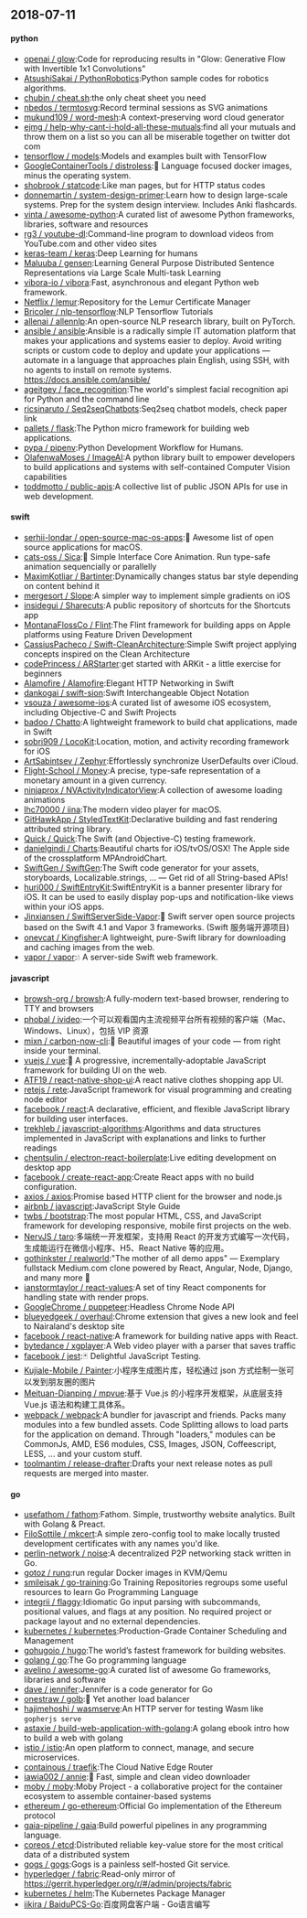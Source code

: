 ## 2018-07-11

#### python
* [openai / glow](https://github.com/openai/glow):Code for reproducing results in "Glow: Generative Flow with Invertible 1x1 Convolutions"
* [AtsushiSakai / PythonRobotics](https://github.com/AtsushiSakai/PythonRobotics):Python sample codes for robotics algorithms.
* [chubin / cheat.sh](https://github.com/chubin/cheat.sh):the only cheat sheet you need
* [nbedos / termtosvg](https://github.com/nbedos/termtosvg):Record terminal sessions as SVG animations
* [mukund109 / word-mesh](https://github.com/mukund109/word-mesh):A context-preserving word cloud generator
* [ejmg / help-why-cant-i-hold-all-these-mutuals](https://github.com/ejmg/help-why-cant-i-hold-all-these-mutuals):find all your mutuals and throw them on a list so you can all be miserable together on twitter dot com
* [tensorflow / models](https://github.com/tensorflow/models):Models and examples built with TensorFlow
* [GoogleContainerTools / distroless](https://github.com/GoogleContainerTools/distroless):🥑
Language focused docker images, minus the operating system.
* [shobrook / statcode](https://github.com/shobrook/statcode):Like man pages, but for HTTP status codes
* [donnemartin / system-design-primer](https://github.com/donnemartin/system-design-primer):Learn how to design large-scale systems. Prep for the system design interview. Includes Anki flashcards.
* [vinta / awesome-python](https://github.com/vinta/awesome-python):A curated list of awesome Python frameworks, libraries, software and resources
* [rg3 / youtube-dl](https://github.com/rg3/youtube-dl):Command-line program to download videos from YouTube.com and other video sites
* [keras-team / keras](https://github.com/keras-team/keras):Deep Learning for humans
* [Maluuba / gensen](https://github.com/Maluuba/gensen):Learning General Purpose Distributed Sentence Representations via Large Scale Multi-task Learning
* [vibora-io / vibora](https://github.com/vibora-io/vibora):Fast, asynchronous and elegant Python web framework.
* [Netflix / lemur](https://github.com/Netflix/lemur):Repository for the Lemur Certificate Manager
* [Bricoler / nlp-tensorflow](https://github.com/Bricoler/nlp-tensorflow):NLP Tensorflow Tutorials
* [allenai / allennlp](https://github.com/allenai/allennlp):An open-source NLP research library, built on PyTorch.
* [ansible / ansible](https://github.com/ansible/ansible):Ansible is a radically simple IT automation platform that makes your applications and systems easier to deploy. Avoid writing scripts or custom code to deploy and update your applications — automate in a language that approaches plain English, using SSH, with no agents to install on remote systems. https://docs.ansible.com/ansible/
* [ageitgey / face_recognition](https://github.com/ageitgey/face_recognition):The world's simplest facial recognition api for Python and the command line
* [ricsinaruto / Seq2seqChatbots](https://github.com/ricsinaruto/Seq2seqChatbots):Seq2seq chatbot models, check paper link
* [pallets / flask](https://github.com/pallets/flask):The Python micro framework for building web applications.
* [pypa / pipenv](https://github.com/pypa/pipenv):Python Development Workflow for Humans.
* [OlafenwaMoses / ImageAI](https://github.com/OlafenwaMoses/ImageAI):A python library built to empower developers to build applications and systems with self-contained Computer Vision capabilities
* [toddmotto / public-apis](https://github.com/toddmotto/public-apis):A collective list of public JSON APIs for use in web development.

#### swift
* [serhii-londar / open-source-mac-os-apps](https://github.com/serhii-londar/open-source-mac-os-apps):🚀
Awesome list of open source applications for macOS.
* [cats-oss / Sica](https://github.com/cats-oss/Sica):🦌
Simple Interface Core Animation. Run type-safe animation sequencially or parallelly
* [MaximKotliar / Bartinter](https://github.com/MaximKotliar/Bartinter):Dynamically changes status bar style depending on content behind it
* [mergesort / Slope](https://github.com/mergesort/Slope):A simpler way to implement simple gradients on iOS
* [insidegui / Sharecuts](https://github.com/insidegui/Sharecuts):A public repository of shortcuts for the Shortcuts app
* [MontanaFlossCo / Flint](https://github.com/MontanaFlossCo/Flint):The Flint framework for building apps on Apple platforms using Feature Driven Development
* [CassiusPacheco / Swift-CleanArchitecture](https://github.com/CassiusPacheco/Swift-CleanArchitecture):Simple Swift project applying concepts inspired on the Clean Architecture
* [codePrincess / ARStarter](https://github.com/codePrincess/ARStarter):get started with ARKit - a little exercise for beginners
* [Alamofire / Alamofire](https://github.com/Alamofire/Alamofire):Elegant HTTP Networking in Swift
* [dankogai / swift-sion](https://github.com/dankogai/swift-sion):Swift Interchangeable Object Notation
* [vsouza / awesome-ios](https://github.com/vsouza/awesome-ios):A curated list of awesome iOS ecosystem, including Objective-C and Swift Projects
* [badoo / Chatto](https://github.com/badoo/Chatto):A lightweight framework to build chat applications, made in Swift
* [sobri909 / LocoKit](https://github.com/sobri909/LocoKit):Location, motion, and activity recording framework for iOS
* [ArtSabintsev / Zephyr](https://github.com/ArtSabintsev/Zephyr):Effortlessly synchronize UserDefaults over iCloud.
* [Flight-School / Money](https://github.com/Flight-School/Money):A precise, type-safe representation of a monetary amount in a given currency.
* [ninjaprox / NVActivityIndicatorView](https://github.com/ninjaprox/NVActivityIndicatorView):A collection of awesome loading animations
* [lhc70000 / iina](https://github.com/lhc70000/iina):The modern video player for macOS.
* [GitHawkApp / StyledTextKit](https://github.com/GitHawkApp/StyledTextKit):Declarative building and fast rendering attributed string library.
* [Quick / Quick](https://github.com/Quick/Quick):The Swift (and Objective-C) testing framework.
* [danielgindi / Charts](https://github.com/danielgindi/Charts):Beautiful charts for iOS/tvOS/OSX! The Apple side of the crossplatform MPAndroidChart.
* [SwiftGen / SwiftGen](https://github.com/SwiftGen/SwiftGen):The Swift code generator for your assets, storyboards, Localizable.strings, … — Get rid of all String-based APIs!
* [huri000 / SwiftEntryKit](https://github.com/huri000/SwiftEntryKit):SwiftEntryKit is a banner presenter library for iOS. It can be used to easily display pop-ups and notification-like views within your iOS apps.
* [Jinxiansen / SwiftServerSide-Vapor](https://github.com/Jinxiansen/SwiftServerSide-Vapor):🦄
Swift server open source projects based on the Swift 4.1 and Vapor 3 frameworks. (Swift 服务端开源项目)
* [onevcat / Kingfisher](https://github.com/onevcat/Kingfisher):A lightweight, pure-Swift library for downloading and caching images from the web.
* [vapor / vapor](https://github.com/vapor/vapor):💧
A server-side Swift web framework.

#### javascript
* [browsh-org / browsh](https://github.com/browsh-org/browsh):A fully-modern text-based browser, rendering to TTY and browsers
* [phobal / ivideo](https://github.com/phobal/ivideo):一个可以观看国内主流视频平台所有视频的客户端（Mac、Windows、Linux），包括 VIP 资源
* [mixn / carbon-now-cli](https://github.com/mixn/carbon-now-cli):🎨
Beautiful images of your code — from right inside your terminal.
* [vuejs / vue](https://github.com/vuejs/vue):🖖
A progressive, incrementally-adoptable JavaScript framework for building UI on the web.
* [ATF19 / react-native-shop-ui](https://github.com/ATF19/react-native-shop-ui):A react native clothes shopping app UI.
* [retejs / rete](https://github.com/retejs/rete):JavaScript framework for visual programming and creating node editor
* [facebook / react](https://github.com/facebook/react):A declarative, efficient, and flexible JavaScript library for building user interfaces.
* [trekhleb / javascript-algorithms](https://github.com/trekhleb/javascript-algorithms):Algorithms and data structures implemented in JavaScript with explanations and links to further readings
* [chentsulin / electron-react-boilerplate](https://github.com/chentsulin/electron-react-boilerplate):Live editing development on desktop app
* [facebook / create-react-app](https://github.com/facebook/create-react-app):Create React apps with no build configuration.
* [axios / axios](https://github.com/axios/axios):Promise based HTTP client for the browser and node.js
* [airbnb / javascript](https://github.com/airbnb/javascript):JavaScript Style Guide
* [twbs / bootstrap](https://github.com/twbs/bootstrap):The most popular HTML, CSS, and JavaScript framework for developing responsive, mobile first projects on the web.
* [NervJS / taro](https://github.com/NervJS/taro):多端统一开发框架，支持用 React 的开发方式编写一次代码，生成能运行在微信小程序、H5、React Native 等的应用。
* [gothinkster / realworld](https://github.com/gothinkster/realworld):"The mother of all demo apps" — Exemplary fullstack Medium.com clone powered by React, Angular, Node, Django, and many more
🏅
* [ianstormtaylor / react-values](https://github.com/ianstormtaylor/react-values):A set of tiny React components for handling state with render props.
* [GoogleChrome / puppeteer](https://github.com/GoogleChrome/puppeteer):Headless Chrome Node API
* [blueyedgeek / overhaul](https://github.com/blueyedgeek/overhaul):Chrome extension that gives a new look and feel to Nairaland's desktop site
* [facebook / react-native](https://github.com/facebook/react-native):A framework for building native apps with React.
* [bytedance / xgplayer](https://github.com/bytedance/xgplayer):A Web video player with a parser that saves traffic
* [facebook / jest](https://github.com/facebook/jest):🃏
Delightful JavaScript Testing.
* [Kujiale-Mobile / Painter](https://github.com/Kujiale-Mobile/Painter):小程序生成图片库，轻松通过 json 方式绘制一张可以发到朋友圈的图片
* [Meituan-Dianping / mpvue](https://github.com/Meituan-Dianping/mpvue):基于 Vue.js 的小程序开发框架，从底层支持 Vue.js 语法和构建工具体系。
* [webpack / webpack](https://github.com/webpack/webpack):A bundler for javascript and friends. Packs many modules into a few bundled assets. Code Splitting allows to load parts for the application on demand. Through "loaders," modules can be CommonJs, AMD, ES6 modules, CSS, Images, JSON, Coffeescript, LESS, ... and your custom stuff.
* [toolmantim / release-drafter](https://github.com/toolmantim/release-drafter):Drafts your next release notes as pull requests are merged into master.

#### go
* [usefathom / fathom](https://github.com/usefathom/fathom):Fathom. Simple, trustworthy website analytics. Built with Golang & Preact.
* [FiloSottile / mkcert](https://github.com/FiloSottile/mkcert):A simple zero-config tool to make locally trusted development certificates with any names you'd like.
* [perlin-network / noise](https://github.com/perlin-network/noise):A decentralized P2P networking stack written in Go.
* [gotoz / runq](https://github.com/gotoz/runq):run regular Docker images in KVM/Qemu
* [smileisak / go-training](https://github.com/smileisak/go-training):Go Training Repositories regroups some useful resources to learn Go Programming Language
* [integrii / flaggy](https://github.com/integrii/flaggy):Idiomatic Go input parsing with subcommands, positional values, and flags at any position. No required project or package layout and no external dependencies.
* [kubernetes / kubernetes](https://github.com/kubernetes/kubernetes):Production-Grade Container Scheduling and Management
* [gohugoio / hugo](https://github.com/gohugoio/hugo):The world’s fastest framework for building websites.
* [golang / go](https://github.com/golang/go):The Go programming language
* [avelino / awesome-go](https://github.com/avelino/awesome-go):A curated list of awesome Go frameworks, libraries and software
* [dave / jennifer](https://github.com/dave/jennifer):Jennifer is a code generator for Go
* [onestraw / golb](https://github.com/onestraw/golb):🐙
Yet another load balancer
* [hajimehoshi / wasmserve](https://github.com/hajimehoshi/wasmserve):An HTTP server for testing Wasm like `gopherjs serve`
* [astaxie / build-web-application-with-golang](https://github.com/astaxie/build-web-application-with-golang):A golang ebook intro how to build a web with golang
* [istio / istio](https://github.com/istio/istio):An open platform to connect, manage, and secure microservices.
* [containous / traefik](https://github.com/containous/traefik):The Cloud Native Edge Router
* [iawia002 / annie](https://github.com/iawia002/annie):👾
Fast, simple and clean video downloader
* [moby / moby](https://github.com/moby/moby):Moby Project - a collaborative project for the container ecosystem to assemble container-based systems
* [ethereum / go-ethereum](https://github.com/ethereum/go-ethereum):Official Go implementation of the Ethereum protocol
* [gaia-pipeline / gaia](https://github.com/gaia-pipeline/gaia):Build powerful pipelines in any programming language.
* [coreos / etcd](https://github.com/coreos/etcd):Distributed reliable key-value store for the most critical data of a distributed system
* [gogs / gogs](https://github.com/gogs/gogs):Gogs is a painless self-hosted Git service.
* [hyperledger / fabric](https://github.com/hyperledger/fabric):Read-only mirror of https://gerrit.hyperledger.org/r/#/admin/projects/fabric
* [kubernetes / helm](https://github.com/kubernetes/helm):The Kubernetes Package Manager
* [iikira / BaiduPCS-Go](https://github.com/iikira/BaiduPCS-Go):百度网盘客户端 - Go语言编写
